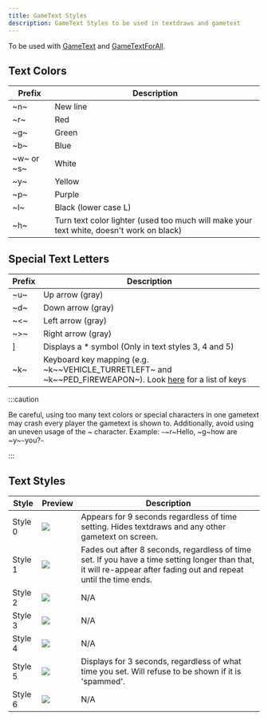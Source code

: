 ```yaml
---
title: GameText Styles
description: GameText Styles to be used in textdraws and gametext
---
```


To be used with [GameText](../functions/GameTextForPlayer) and [GameTextForAll](../functions/GameTextForAll).

## Text Colors

| Prefix     | Description                                                                              |
| ---------- | ---------------------------------------------------------------------------------------- |
| ~n~        | New line                                                                                 |
| ~r~        | Red                                                                                      |
| ~g~        | Green                                                                                    |
| ~b~        | Blue                                                                                     |
| ~w~ or ~s~ | White                                                                                    |
| ~y~        | Yellow                                                                                   |
| ~p~        | Purple                                                                                   |
| ~l~        | Black (lower case L)                                                                     |
| ~h~        | Turn text color lighter (used too much will make your text white, doesn't work on black) |

## Special Text Letters

| Prefix | Description                                                                                                                         |
| ------ | ----------------------------------------------------------------------------------------------------------------------------------- |
| ~u~    | Up arrow (gray)                                                                                                                     |
| ~d~    | Down arrow (gray)                                                                                                                   |
| ~\<~   | Left arrow (gray)                                                                                                                   |
| ~>~    | Right arrow (gray)                                                                                                                  |
| ]      | Displays a \* symbol (Only in text styles 3, 4 and 5)                                                                               |
| ~k~    | Keyboard key mapping (e.g. ~k\~~VEHICLE_TURRETLEFT~ and ~k\~~PED_FIREWEAPON~). Look [here](../resources/keys) for a list of keys |

:::caution

Be careful, using too many text colors or special characters in one gametext may crash every player the gametext is shown to. Additionally, avoid using an uneven usage of the ~ character. Example: `~`~r~Hello, ~g~how are ~y~`~`you?`~`

:::

## Text Styles

| Style   | Preview                                | Description                                                                                                                                                        |
| ------- | -------------------------------------- | ------------------------------------------------------------------------------------------------------------------------------------------------------------------ |
| Style 0 | ![](/images/gametextstyles/style0.png) | Appears for 9 seconds regardless of time setting. Hides textdraws and any other gametext on screen.                                                                |
| Style 1 | ![](/images/gametextstyles/style1.png) | Fades out after 8 seconds, regardless of time set. If you have a time setting longer than that, it will re-appear after fading out and repeat until the time ends. |
| Style 2 | ![](/images/gametextstyles/style2.png) | N/A                                                                                                                                                                |
| Style 3 | ![](/images/gametextstyles/style3.png) | N/A                                                                                                                                                                |
| Style 4 | ![](/images/gametextstyles/style4.png) | N/A                                                                                                                                                                |
| Style 5 | ![](/images/gametextstyles/style5.png) | Displays for 3 seconds, regardless of what time you set. Will refuse to be shown if it is 'spammed'.                                                               |
| Style 6 | ![](/images/gametextstyles/style6.png) | N/A                                                                                                                                                                |
